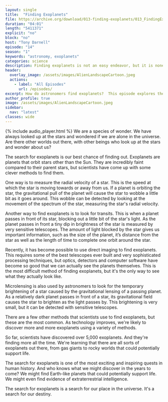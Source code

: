 ```yaml
---
layout: single
title:  "Finding Exoplanets"
file: https://archive.org/download/013-finding-exoplanets/013_FindingExoplanets_final.mp3
duration: "04:01"
length: "5411371"
explicit: "no"
block: "no"
host: "Tony Darnell"
episode: "14"
season: "1"
keywords: "astronomy, exoplanets"
categories: science
description: Finding exoplanets is not an easy endeavor, but it is nonetheless very important.  Finding planets around other stars is vital for humanity to understand its place in the cosmos.
header:
  overlay_image: /assets/images/AlienLandscapeCartoon.jpeg
  actions:
    - label: "All Episodes"
      url: /episodes/
excerpt: How do astronomers find exoplanets?  This episode explores the various ways planets around other stars reveal themselves.
author_profile: true
image: /assets/images/AlienLandscapeCartoon.jpeg
sidebar: 
  nav: "latest"
classes: wide
---
```


{% include audio_player.html %} 
We are a species of wonder. We have always looked up at the stars and wondered if we are alone in the universe. Are there other worlds out there, with other beings who look up at the stars and wonder about us?

The search for exoplanets is our best chance of finding out. Exoplanets are planets that orbit stars other than the Sun. They are incredibly faint compared to their parent stars, but scientists have come up with some clever methods to find them.

One way is to measure the radial velocity of a star. This is the speed at which the star is moving towards or away from us. If a planet is orbiting the star, the gravitational pull of the planet will cause the star to wobble a little bit as it goes around. This wobble can be detected by looking at the movement of the spectrum of the star, measuring the star's radial velocity.

Another way to find exoplanets is to look for transits. This is when a planet passes in front of its star, blocking out a little bit of the star's light.  As the planet passes in front a tiny dip in brightness of the star is measured by very sensitive telescopes.  The amount of light blocked by the star gives us important information, such as the size of the planet, it’s distance from the star as well as the length of time to complete one orbit around the star.

Recently, it has become possible to use direct imaging to find exoplanets. This requires some of the best telescopes ever built and very sophisticated processing techniques, but optics, detectors and computer software have become so good that we can actually see the planets themselves. This is the most difficult method of finding exoplanets, but it's the only way to see what they actually look like.

Microlensing is also used by astronomers to look for the temporary brightening of a star caused by the gravitational lensing of a passing planet.  As a relatively dark planet passes in front of a star, its gravitational field causes the star to brighten as the light passes by. This brightening is very small, but it can be detected with sensitive telescopes.

There are a few other methods that scientists use to find exoplanets, but these are the most common. As technology improves, we're likely to discover more and more exoplanets using a variety of methods.

So far, scientists have discovered over 5,000 exoplanets. And they're finding more all the time. We're learning that there are all sorts of exoplanets out there, from gas giants to rocky worlds that could potentially support life.

The search for exoplanets is one of the most exciting and inspiring quests in human history. And who knows what we might discover in the years to come? We might find Earth-like planets that could potentially support life. We might even find evidence of extraterrestrial intelligence.

The search for exoplanets is a search for our place in the universe. It's a search for our destiny.


